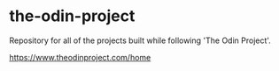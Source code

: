 # the-odin-project
Repository for all of the projects built while following 'The Odin Project'.

https://www.theodinproject.com/home
